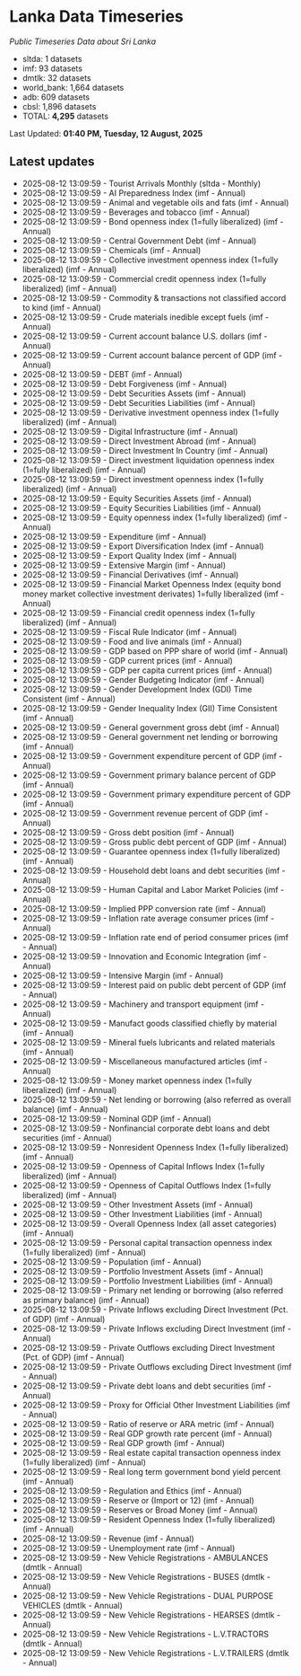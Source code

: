 # Lanka Data Timeseries
*Public Timeseries Data about Sri Lanka*

* sltda: 1 datasets
* imf: 93 datasets
* dmtlk: 32 datasets
* world_bank: 1,664 datasets
* adb: 609 datasets
* cbsl: 1,896 datasets
* TOTAL: **4,295** datasets

Last Updated: **01:40 PM, Tuesday, 12 August, 2025**

## Latest updates

* 2025-08-12 13:09:59 - Tourist Arrivals Monthly (sltda - Monthly)
* 2025-08-12 13:09:59 - AI Preparedness Index (imf - Annual)
* 2025-08-12 13:09:59 - Animal and vegetable oils and fats (imf - Annual)
* 2025-08-12 13:09:59 - Beverages and tobacco (imf - Annual)
* 2025-08-12 13:09:59 - Bond openness index (1=fully liberalized) (imf - Annual)
* 2025-08-12 13:09:59 - Central Government Debt (imf - Annual)
* 2025-08-12 13:09:59 - Chemicals (imf - Annual)
* 2025-08-12 13:09:59 - Collective investment openness index (1=fully liberalized) (imf - Annual)
* 2025-08-12 13:09:59 - Commercial credit openness index (1=fully liberalized) (imf - Annual)
* 2025-08-12 13:09:59 - Commodity & transactions not classified accord to kind (imf - Annual)
* 2025-08-12 13:09:59 - Crude materials inedible except fuels (imf - Annual)
* 2025-08-12 13:09:59 - Current account balance U.S. dollars (imf - Annual)
* 2025-08-12 13:09:59 - Current account balance percent of GDP (imf - Annual)
* 2025-08-12 13:09:59 - DEBT (imf - Annual)
* 2025-08-12 13:09:59 - Debt Forgiveness (imf - Annual)
* 2025-08-12 13:09:59 - Debt Securities Assets (imf - Annual)
* 2025-08-12 13:09:59 - Debt Securities Liabilities (imf - Annual)
* 2025-08-12 13:09:59 - Derivative investment openness index (1=fully liberalized) (imf - Annual)
* 2025-08-12 13:09:59 - Digital Infrastructure (imf - Annual)
* 2025-08-12 13:09:59 - Direct Investment Abroad (imf - Annual)
* 2025-08-12 13:09:59 - Direct Investment In Country (imf - Annual)
* 2025-08-12 13:09:59 - Direct investment liquidation openness index (1=fully liberalized) (imf - Annual)
* 2025-08-12 13:09:59 - Direct investment openness index (1=fully liberalized) (imf - Annual)
* 2025-08-12 13:09:59 - Equity Securities Assets (imf - Annual)
* 2025-08-12 13:09:59 - Equity Securities Liabilities (imf - Annual)
* 2025-08-12 13:09:59 - Equity openness index (1=fully liberalized) (imf - Annual)
* 2025-08-12 13:09:59 - Expenditure (imf - Annual)
* 2025-08-12 13:09:59 - Export Diversification Index (imf - Annual)
* 2025-08-12 13:09:59 - Export Quality Index (imf - Annual)
* 2025-08-12 13:09:59 - Extensive Margin (imf - Annual)
* 2025-08-12 13:09:59 - Financial Derivatives (imf - Annual)
* 2025-08-12 13:09:59 - Financial Market Openness Index (equity bond money market collective investment derivates) 1=fully liberalized (imf - Annual)
* 2025-08-12 13:09:59 - Financial credit openness index (1=fully liberalized) (imf - Annual)
* 2025-08-12 13:09:59 - Fiscal Rule Indicator (imf - Annual)
* 2025-08-12 13:09:59 - Food and live animals (imf - Annual)
* 2025-08-12 13:09:59 - GDP based on PPP share of world (imf - Annual)
* 2025-08-12 13:09:59 - GDP current prices (imf - Annual)
* 2025-08-12 13:09:59 - GDP per capita current prices (imf - Annual)
* 2025-08-12 13:09:59 - Gender Budgeting Indicator (imf - Annual)
* 2025-08-12 13:09:59 - Gender Development Index (GDI) Time Consistent (imf - Annual)
* 2025-08-12 13:09:59 - Gender Inequality Index (GII) Time Consistent (imf - Annual)
* 2025-08-12 13:09:59 - General government gross debt (imf - Annual)
* 2025-08-12 13:09:59 - General government net lending or borrowing (imf - Annual)
* 2025-08-12 13:09:59 - Government expenditure percent of GDP (imf - Annual)
* 2025-08-12 13:09:59 - Government primary balance percent of GDP (imf - Annual)
* 2025-08-12 13:09:59 - Government primary expenditure percent of GDP (imf - Annual)
* 2025-08-12 13:09:59 - Government revenue percent of GDP (imf - Annual)
* 2025-08-12 13:09:59 - Gross debt position (imf - Annual)
* 2025-08-12 13:09:59 - Gross public debt percent of GDP (imf - Annual)
* 2025-08-12 13:09:59 - Guarantee openness index (1=fully liberalized) (imf - Annual)
* 2025-08-12 13:09:59 - Household debt loans and debt securities (imf - Annual)
* 2025-08-12 13:09:59 - Human Capital and Labor Market Policies (imf - Annual)
* 2025-08-12 13:09:59 - Implied PPP conversion rate (imf - Annual)
* 2025-08-12 13:09:59 - Inflation rate average consumer prices (imf - Annual)
* 2025-08-12 13:09:59 - Inflation rate end of period consumer prices (imf - Annual)
* 2025-08-12 13:09:59 - Innovation and Economic Integration (imf - Annual)
* 2025-08-12 13:09:59 - Intensive Margin (imf - Annual)
* 2025-08-12 13:09:59 - Interest paid on public debt percent of GDP (imf - Annual)
* 2025-08-12 13:09:59 - Machinery and transport equipment (imf - Annual)
* 2025-08-12 13:09:59 - Manufact goods classified chiefly by material (imf - Annual)
* 2025-08-12 13:09:59 - Mineral fuels lubricants and related materials (imf - Annual)
* 2025-08-12 13:09:59 - Miscellaneous manufactured articles (imf - Annual)
* 2025-08-12 13:09:59 - Money market openness index (1=fully liberalized) (imf - Annual)
* 2025-08-12 13:09:59 - Net lending or borrowing (also referred as overall balance) (imf - Annual)
* 2025-08-12 13:09:59 - Nominal GDP (imf - Annual)
* 2025-08-12 13:09:59 - Nonfinancial corporate debt loans and debt securities (imf - Annual)
* 2025-08-12 13:09:59 - Nonresident Openness Index (1=fully liberalized) (imf - Annual)
* 2025-08-12 13:09:59 - Openness of Capital Inflows Index (1=fully liberalized) (imf - Annual)
* 2025-08-12 13:09:59 - Openness of Capital Outflows Index (1=fully liberalized) (imf - Annual)
* 2025-08-12 13:09:59 - Other Investment Assets (imf - Annual)
* 2025-08-12 13:09:59 - Other Investment Liabilities (imf - Annual)
* 2025-08-12 13:09:59 - Overall Openness Index (all asset categories) (imf - Annual)
* 2025-08-12 13:09:59 - Personal capital transaction openness index (1=fully liberalized) (imf - Annual)
* 2025-08-12 13:09:59 - Population (imf - Annual)
* 2025-08-12 13:09:59 - Portfolio Investment Assets (imf - Annual)
* 2025-08-12 13:09:59 - Portfolio Investment Liabilities (imf - Annual)
* 2025-08-12 13:09:59 - Primary net lending or borrowing (also referred as primary balance) (imf - Annual)
* 2025-08-12 13:09:59 - Private Inflows excluding Direct Investment (Pct. of GDP) (imf - Annual)
* 2025-08-12 13:09:59 - Private Inflows excluding Direct Investment (imf - Annual)
* 2025-08-12 13:09:59 - Private Outflows excluding Direct Investment (Pct. of GDP) (imf - Annual)
* 2025-08-12 13:09:59 - Private Outflows excluding Direct Investment (imf - Annual)
* 2025-08-12 13:09:59 - Private debt loans and debt securities (imf - Annual)
* 2025-08-12 13:09:59 - Proxy for Official Other Investment Liabilities (imf - Annual)
* 2025-08-12 13:09:59 - Ratio of reserve or ARA metric (imf - Annual)
* 2025-08-12 13:09:59 - Real GDP growth rate percent (imf - Annual)
* 2025-08-12 13:09:59 - Real GDP growth (imf - Annual)
* 2025-08-12 13:09:59 - Real estate capital transaction openness index (1=fully liberalized) (imf - Annual)
* 2025-08-12 13:09:59 - Real long term government bond yield percent (imf - Annual)
* 2025-08-12 13:09:59 - Regulation and Ethics (imf - Annual)
* 2025-08-12 13:09:59 - Reserve or (Import or 12) (imf - Annual)
* 2025-08-12 13:09:59 - Reserves or Broad Money (imf - Annual)
* 2025-08-12 13:09:59 - Resident Openness Index (1=fully liberalized) (imf - Annual)
* 2025-08-12 13:09:59 - Revenue (imf - Annual)
* 2025-08-12 13:09:59 - Unemployment rate (imf - Annual)
* 2025-08-12 13:09:59 - New Vehicle Registrations - AMBULANCES (dmtlk - Annual)
* 2025-08-12 13:09:59 - New Vehicle Registrations - BUSES (dmtlk - Annual)
* 2025-08-12 13:09:59 - New Vehicle Registrations - DUAL PURPOSE VEHICLES (dmtlk - Annual)
* 2025-08-12 13:09:59 - New Vehicle Registrations - HEARSES (dmtlk - Annual)
* 2025-08-12 13:09:59 - New Vehicle Registrations - L.V.TRACTORS (dmtlk - Annual)
* 2025-08-12 13:09:59 - New Vehicle Registrations - L.V.TRAILERS (dmtlk - Annual)